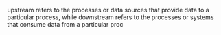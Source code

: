  upstream refers to the processes or data sources that provide data to a particular process, while downstream refers to the processes or systems that consume data from a particular proc












